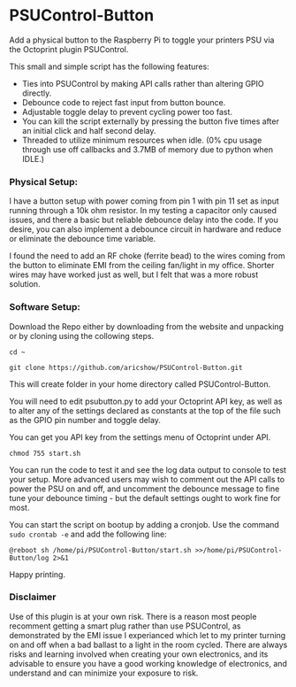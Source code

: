 # PSUControl-Button
Add a physical button to the Raspberry Pi to toggle your printers PSU via the Octoprint plugin PSUControl.

This small and simple script has the following features:

* Ties into PSUControl by making API calls rather than altering GPIO directly.
* Debounce code to reject fast input from button bounce.
* Adjustable toggle delay to prevent cycling power too fast.
* You can kill the script externally by pressing the button five times after an initial click and half second delay.
* Threaded to utilize minimum resources when idle. (0% cpu usage through use off callbacks and 3.7MB of memory due to python when IDLE.)

### Physical Setup:

I have a button setup with power coming from pin 1 with pin 11 set as input running through a 10k ohm resistor. In my testing a capacitor only caused issues, and there a basic but reliable debounce delay into the code. If you desire, you can also implement a debounce circuit in hardware and reduce or eliminate the debounce time variable. 

I found the need to add an RF choke (ferrite bead) to the wires coming from the button to eliminate EMI from the ceiling fan/light in my office. Shorter wires may have worked just as well, but I felt that was a more robust solution.

### Software Setup:

Download the Repo either by downloading from the website and unpacking or by cloning using the collowing steps.

`cd ~`

`git clone https://github.com/aricshow/PSUControl-Button.git`


This will create folder in your home directory called PSUControl-Button.

You will need to edit psubutton.py to add your Octoprint API key, as well as to alter any of the settings declared as constants at the top of the file such as the GPIO pin number and toggle delay.

You can get you API key from the settings menu of Octoprint under API.

`chmod 755 start.sh`

You can run the code to test it and see the log data output to console to test your setup. More advanced users may wish to comment out the API calls to power the PSU on and off, and uncomment the debounce message to fine tune your debounce timing - but the default settings ought to work fine for most.

You can start the script on bootup by adding a cronjob. Use the command `sudo crontab -e` and add the following line:

`@reboot sh /home/pi/PSUControl-Button/start.sh >>/home/pi/PSUControl-Button/log 2>&1`

Happy printing.


### Disclaimer

Use of this plugin is at your own risk. There is a reason most people recomment getting a smart plug rather than use PSUControl, as demonstrated by the EMI issue I experianced which let to my printer turning on and off when a bad ballast to a light in the room cycled. There are always risks and learning involved when creating your own electronics, and its advisable to ensure you have a good working knowledge of electronics, and understand and can minimize your exposure to risk.
